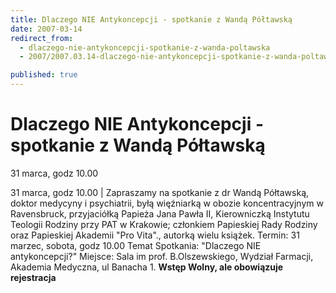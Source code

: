 ```yaml
---
title: Dlaczego NIE Antykoncepcji - spotkanie z Wandą Półtawską
date: 2007-03-14
redirect_from: 
  - dlaczego-nie-antykoncepcji-spotkanie-z-wanda-poltawska
  - 2007/2007.03.14-dlaczego-nie-antykoncepcji-spotkanie-z-wanda-poltawska

published: true
---
```




# Dlaczego NIE Antykoncepcji - spotkanie z Wandą Półtawską

<time>31 marca, godz 10.00</time>

31 marca, godz 10.00 | 
Zapraszamy na spotkanie z dr Wandą Półtawską, doktor medycyny i psychiatrii, byłą więźniarką w obozie koncentracyjnym w Ravensbruck, przyjaciółką Papieża Jana Pawła II, Kierowniczką Instytutu Teologii Rodziny przy PAT w Krakowie; członkiem Papieskiej Rady Rodziny oraz Papieskiej Akademii "Pro Vita"., autorką wielu książek.
Termin: 31 marzec, sobota, godz 10.00
Temat Spotkania: "Dlaczego NIE antykoncepcji?"
Miejsce: Sala im prof. B.Olszewskiego, Wydział Farmacji, Akademia Medyczna, ul Banacha 1. 
**Wstęp Wolny, ale obowiązuje rejestracja**


<!--CONTENT FROM OLD SERVER (jos before 2013): 31 marca, godz 10.00 | 
Zapraszamy na spotkanie z dr Wandą Półtawską, doktor medycyny i psychiatrii, byłą więźniarką w obozie koncentracyjnym w Ravensbruck, przyjaciółką Papieża Jana Pawła II, Kierowniczką Instytutu Teologii Rodziny przy PAT w Krakowie; członkiem Papieskiej Rady Rodziny oraz Papieskiej Akademii "Pro Vita"., autorką wielu książek.
Termin: 31 marzec, sobota, godz 10.00
Temat Spotkania: "Dlaczego NIE antykoncepcji?"
Miejsce: Sala im prof. B.Olszewskiego, Wydział Farmacji, Akademia Medyczna, ul Banacha 1. 
**Wstęp Wolny, ale obowiązuje rejestracja**

-->

<!--{{json:{"created_date":"2007-03-14 17:12:07","publish_down":"0000-00-00 00:00:00","id":"470"}}}-->